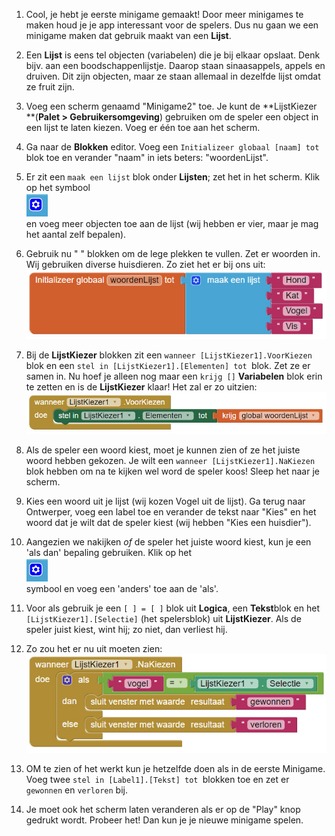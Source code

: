 1. Cool, je hebt je eerste minigame gemaakt! Door meer minigames te maken houd je je app interessant voor de spelers. Dus nu gaan we een minigame maken dat gebruik maakt van een **Lijst**.

2. Een **Lijst** is eens tel objecten \(variabelen\) die je bij elkaar opslaat. Denk bijv. aan een boodschappenlijstje. Daarop staan sinaasappels, appels en druiven. Dit zijn objecten, maar ze staan allemaal in dezelfde lijst omdat ze fruit zijn.

3. Voeg een scherm genaamd "Minigame2" toe. Je kunt de **LijstKiezer **\(**Palet &gt; Gebruikersomgeving**\) gebruiken om de speler een object in een lijst te laten kiezen. Voeg er één toe aan het scherm.

4. Ga naar de **Blokken** editor. Voeg een `Initializeer globaal [naam] tot `blok toe en verander "naam" in iets beters: "woordenLijst".

5. Er zit een `maak een lijst` blok onder **Lijsten**; zet het in het scherm. Klik op het symbool  
   ![](/nl/assets/AI10.jpg)  
   en voeg meer objecten toe aan de lijst \(wij hebben er vier, maar je mag het aantal zelf bepalen\).

6. Gebruik nu " " blokken om de lege plekken te vullen. Zet er woorden in. Wij gebruiken diverse huisdieren. Zo ziet het er bij ons uit:  
   ![](/nl/assets/AI11.jpg)

7. Bij de **LijstKiezer** blokken zit een `wanneer [LijstKiezer1].VoorKiezen `blok en een `stel in [LijstKiezer1].[Elementen] tot `blok. Zet ze er samen in. Nu hoef je alleen nog maar een `krijg []` **Variabelen** blok erin te zetten en is de **LijstKiezer** klaar! Het zal er zo uitzien:  
   ![](/nl/assets/AI12.jpg)

8. Als de speler een woord kiest, moet je kunnen zien of ze het juiste woord hebben gekozen. Je wilt een `wanneer [LijstKiezer1].NaKiezen` blok hebben om na te kijken wel word de speler koos! Sleep het naar je scherm.

9. Kies een woord uit je lijst \(wij kozen Vogel uit de lijst\). Ga terug naar Ontwerper, voeg een label toe en verander de tekst naar "Kies" en het woord dat je wilt dat de speler kiest \(wij hebben "Kies een huisdier"\).

10. Aangezien we nakijken _of_ de speler het juiste woord kiest, kun je een 'als dan' bepaling gebruiken. Klik op het  
     ![](/nl/assets/AI10.jpg)   
    symbool en voeg een 'anders' toe aan de 'als'.

11. Voor als gebruik je een `[ ] = [ ]` blok uit **Logica**, een **Tekst**blok en het `[LijstKiezer1].[Selectie]` \(het spelersblok\) uit **LijstKiezer**. Als de speler juist kiest, wint hij; zo niet, dan verliest hij.

12. Zo zou het er nu uit moeten zien:  
    ![](/nl/assets/AI13.jpg)

13. OM te zien of het werkt kun je hetzelfde doen als in de eerste Minigame. Voeg twee `stel in [Label1].[Tekst] tot `blokken toe en zet er `gewonnen` en `verloren` bij.

14. Je moet ook het scherm laten veranderen als er op de "Play" knop gedrukt wordt. Probeer het! Dan kun je je nieuwe minigame spelen.



